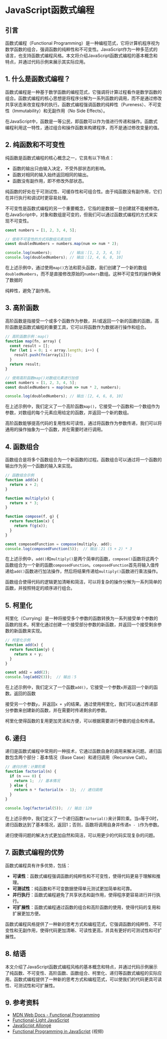 # JavaScript函数式编程

## 引言

函数式编程（Functional Programming）是一种编程范式，它将计算机程序视为数学函数的组合，强调函数的纯粹性和不可变性。JavaScript作为一种多范式的语言，也支持函数式编程风格。本文将介绍JavaScript函数式编程的基本概念和特点，并通过代码示例来展示其实际应用。


## 1. 什么是函数式编程？

函数式编程是一种基于数学函数的编程范式，它强调将计算过程看作是数学函数的组合。函数式编程的核心思想是将程序分解为一系列函数的调用，而不是通过修改共享状态来改变程序的执行。函数式编程强调函数的纯粹性（Pureness）、不可变性（Immutability）和无副作用（No Side Effects）。

在JavaScript中，函数是一等公民，即函数可以作为值进行传递和操作。函数式编程利用这一特性，通过组合和操作函数来构建程序，而不是通过修改变量的值。

## 2. 纯函数和不可变性

纯函数是函数式编程的核心概念之一，它具有以下特点：

- 函数的输出只由输入决定，不受外部状态的影响。
- 函数对相同的输入始终返回相同的输出。
- 函数没有副作用，即不修改外部状态。

纯函数的好处在于可测试性、可缓存性和可组合性。由于纯函数没有副作用，它们在并行执行和调试时更容易处理。

不可变性是函数式编程的另一个重要概念，它指的是数据一旦创建就不能被修改。在JavaScript中，对象和数组是可变的，但我们可以通过函数式编程的方式来实现不可变性。

```javascript
const numbers = [1, 2, 3, 4, 5];

// 使用不可变性的方式将数组元素加倍
const doubledNumbers = numbers.map(num => num * 2);

console.log(numbers);        // 输出：[1, 2, 3, 4, 5]
console.log(doubledNumbers); // 输出：[2, 4, 6, 8, 10]
```

在上述示例中，通过使用`map()`方法和箭头函数，我们创建了一个新的数组`doubledNumbers`，而不是直接修改原始的`numbers`数组。这种不可变性的操作确保了数据的

纯粹性，避免了副作用。

## 3. 高阶函数

高阶函数是指接受一个或多个函数作为参数，并/或返回一个新的函数的函数。高阶函数是函数式编程的重要工具，它可以将函数作为数据进行操作和组合。

```javascript
// 高阶函数示例：map()
function map(fn, array) {
  const result = [];
  for (let i = 0; i < array.length; i++) {
    result.push(fn(array[i]));
  }
  return result;
}

// 使用高阶函数map()对数组元素进行加倍
const numbers = [1, 2, 3, 4, 5];
const doubledNumbers = map(num => num * 2, numbers);

console.log(doubledNumbers); // 输出：[2, 4, 6, 8, 10]
```

在上述示例中，我们定义了一个高阶函数`map()`，它接受一个函数和一个数组作为参数，对数组的每个元素应用给定的函数，并返回一个新的数组。

高阶函数能够提高代码的复用性和可读性，通过将函数作为参数传递，我们可以将通用的操作抽象为一个函数，并在需要时进行调用。

## 4. 函数组合

函数组合是将多个函数组合为一个新函数的过程。函数组合可以通过将一个函数的输出作为另一个函数的输入来实现。

```javascript
// 函数组合示例
function add(x) {
  return x + 2;
}

function multiply(x) {
  return x * 3;
}

function compose(f, g) {
  return function(x) {
    return f(g(x));
  }
}

const composedFunction = compose(multiply, add);
console.log(composedFunction(5));  // 输出：21 (5 + 2) * 3
```

在上述示例中，`add()`和`multiply()`是两个简单的函数，`compose()`函数将这两个函数组合为一个新的函数`composedFunction`。`composedFunction`首先将输入值传递给`add()`函数进行加法操作，然后将结果传递给`multiply()`函数进行乘法操作。

函数组合使得代码的逻辑更加清晰和简洁，可以将复杂的操作分解为一系列简单的函数，并按照特定的顺序进行组合。

## 5. 柯里化

柯里化（Currying）是一种将接受多个参数的函数转换为一系列接受单个参数的函数的技术。柯里化通过创建一个接受部分参数的新函数，并返回一个接受剩余参数的新函数来实现。

```javascript
// 柯里化示例
function add(x) {
  return function(y) {
    return x + y;
  }
}

const add2 = add(2);
console.log(add2(3));  // 输出：5
```

在上述示例中，我们定义了一个函数`add()`，它接受一个参数`x`并返回一个新的函数。返回的函数

接受另一个参数`y`，并返回`x + y`的结果。通过使用柯里化，我们可以通过传递部分参数来创建新的函数，并在需要时传递剩余的参数。

柯里化使得函数的复用更加灵活和方便，可以根据需要进行参数的组合和传递。

## 6. 递归

递归是函数式编程中常用的一种技术，它通过函数自身的调用来解决问题。递归函数包含两个部分：基本情况（Base Case）和递归调用（Recursive Call）。

```javascript
// 递归示例：计算阶乘
function factorial(n) {
  if (n === 0) {
    return 1;  // 基本情况
  } else {
    return n * factorial(n - 1);  // 递归调用
  }
}

console.log(factorial(5));  // 输出：120
```

在上述示例中，我们定义了一个递归函数`factorial()`来计算阶乘。当`n`等于0时，递归函数达到了基本情况，返回1；否则，函数将调用自身并传递`n - 1`作为参数。

递归使得问题的解决方式更加自然和简洁，可以用更少的代码实现复杂的问题。

## 7. 函数式编程的优势

函数式编程具有许多优势，包括：

- **可读性**：函数式编程强调函数的纯粹性和不可变性，使得代码更易于理解和推理。
- **可测试性**：纯函数和不可变数据使得单元测试更加简单和可靠。
- **并行执行**：函数式编程避免了共享状态和副作用，使得程序更容易进行并行执行。
- **可扩展性**：函数式编程通过函数的组合和高阶函数的使用，使得代码的复用和扩展更加方便。

函数式编程风格提供了一种新的思考方式和编程范式，它强调函数的纯粹性、不可变性和无副作用，使得代码更加清晰、可读性更高，并具有更好的可测试性和可扩展性。

## 8. 结语

本文介绍了JavaScript函数式编程风格的基本概念和特点，并通过代码示例展示了纯函数、不可变性、高阶函数、函数组合、柯里化、递归等函数式编程的实际应用。函数式编程提供了一种新的思考方式和编程范式，可以使我们的代码更具可读性、可测试性和可扩展性。

## 9. 参考资料

- [MDN Web Docs - Functional Programming](https://developer.mozilla.org/en-US/docs/Glossary/Functional_programming)
- [Functional-Light JavaScript](https://github.com/getify/Functional-Light-JS)
- [JavaScript Allongé](https://leanpub.com/javascriptallongesix/read)
- [Functional Programming in JavaScript](https://www.youtube.com/watch?v=BMUiFMZr7vk) (视频)